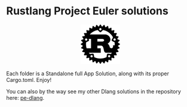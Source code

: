 # Rustlang Project Euler solutions

<p align="center"><img src="logo.png"></p>

Each folder is a Standalone full App Solution, along with its proper Cargo.toml. Enjoy!

You can also by the way see my other Dlang solutions in the repository here: [pe-dlang](https://github.com/pe-solutions/pe-dlang).

